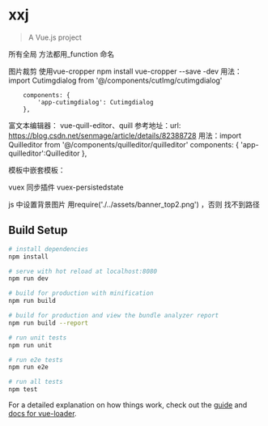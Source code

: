 # xxj

> A Vue.js project

所有全局 方法都用_function 命名

图片裁剪 使用vue-cropper      npm install vue-cropper --save -dev
	用法：
		import Cutimgdialog from '@/components/cutImg/cutimgdialog'
		
		components: {
	        'app-cutimgdialog': Cutimgdialog
	    },

富文本编辑器： vue-quill-editor、quill
	参考地址：url: https://blog.csdn.net/senmage/article/details/82388728
	用法：import Quilleditor from '@/components/quilleditor/quilleditor'
		components: {
	        'app-quilleditor':Quilleditor
	    },

模板中嵌套模板： <slot></slot>

vuex 同步插件 vuex-persistedstate

js 中设置背景图片 用require('./../assets/banner_top2.png') ，否则 找不到路径


## Build Setup

``` bash
# install dependencies
npm install

# serve with hot reload at localhost:8080
npm run dev

# build for production with minification
npm run build

# build for production and view the bundle analyzer report
npm run build --report

# run unit tests
npm run unit

# run e2e tests
npm run e2e

# run all tests
npm test
```

For a detailed explanation on how things work, check out the [guide](http://vuejs-templates.github.io/webpack/) and [docs for vue-loader](http://vuejs.github.io/vue-loader).
